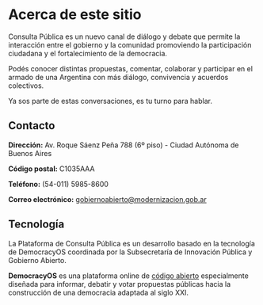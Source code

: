 # Acerca de este sitio

Consulta Pública es un nuevo canal de diálogo y debate que permite la interacción entre el gobierno y la comunidad promoviendo la participación ciudadana y el fortalecimiento de la democracia.

Podés conocer distintas propuestas, comentar, colaborar y participar en el armado de una Argentina con más diálogo, convivencia y acuerdos colectivos.

Ya sos parte de estas conversaciones, es tu turno para hablar.

## Contacto

**Dirección:** Av. Roque Sáenz Peña 788 (6º piso) - Ciudad Autónoma de Buenos Aires

**Código postal:** C1035AAA

**Teléfono:** (54-011) 5985-8600

**Correo electrónico:** [gobiernoabierto@modernizacion.gob.ar](mailto:gobiernoabierto@modernizacion.gob.ar)
​
## Tecnología

La Plataforma de Consulta Pública es un desarrollo basado en la tecnología de DemocracyOS coordinada por la Subsecretaría de Innovación Pública y Gobierno Abierto.

**DemocracyOS** es una plataforma online de [código abierto](https://github.com/DemocracyOS) especialmente diseñada para informar, debatir y votar propuestas públicas hacia la construcción de una democracia adaptada al siglo XXI.
